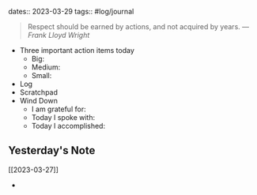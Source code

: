 dates:: 2023-03-29
tags:: #log/journal 

> Respect should be earned by actions, and not acquired by years.
> — <cite>Frank Lloyd Wright</cite>

- Three important action items today
	- Big:
	- Medium:
	- Small:
- Log
- Scratchpad
- Wind Down
	- I am grateful for:
	- Today I spoke with:
	- Today I accomplished:

## Yesterday's Note

[[2023-03-27]]

*

